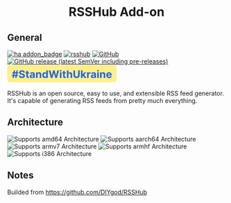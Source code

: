 <div align="center">
<h1>RSSHub Add-on</h1>
</div>

## General

[![ha addon_badge](https://img.shields.io/badge/HA-Addon-blue.svg)](https://developers.home-assistant.io/docs/add-ons)
[![rsshub](https://img.shields.io/badge/RSS-Hub-blue.svg)](https://github.com/andrewjswan/rsshub-addon/)
[![GitHub](https://img.shields.io/github/license/andrewjswan/rsshub-addon?color=blue)](https://github.com/andrewjswan/rsshub-addon/blob/master/LICENSE)
[![GitHub release (latest SemVer including pre-releases)](https://img.shields.io/github/v/release/andrewjswan/rsshub-addon?include_prereleases)](https://github.com/andrewjswan/rsshub-addon/blob/main/rsshub/CHANGELOG.md)
[![StandWithUkraine](https://raw.githubusercontent.com/vshymanskyy/StandWithUkraine/main/badges/StandWithUkraine.svg)](https://github.com/vshymanskyy/StandWithUkraine/blob/main/docs/README.md)

RSSHub is an open source, easy to use, and extensible RSS feed generator. It's capable of generating RSS feeds from pretty much everything.

## Architecture

![Supports amd64 Architecture][amd64-shield] ![Supports aarch64 Architecture][aarch64-shield] ![Supports armv7 Architecture][armv7-shield] ![Supports armhf Architecture][armhf-shield] ![Supports i386 Architecture][i386-shield]

## Notes

Builded from https://github.com/DIYgod/RSSHub

[amd64-shield]: https://img.shields.io/badge/amd64-yes-blue.svg
[aarch64-shield]: https://img.shields.io/badge/aarch64-yes-blue.svg
[armv7-shield]: https://img.shields.io/badge/armv7-yes-blue.svg
[armhf-shield]: https://img.shields.io/badge/armhf-no-red.svg
[i386-shield]: https://img.shields.io/badge/i386-no-red.svg
